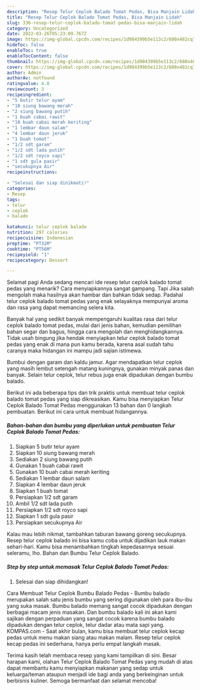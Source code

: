 ```yaml
---
description: "Resep Telur Ceplok Balado Tomat Pedas, Bisa Manjain Lidah"
title: "Resep Telur Ceplok Balado Tomat Pedas, Bisa Manjain Lidah"
slug: 336-resep-telur-ceplok-balado-tomat-pedas-bisa-manjain-lidah
category: Uncategorized
date: 2022-03-26T05:23:09.767Z
image: https://img-global.cpcdn.com/recipes/1d984399b5e113c2/680x482cq70/telur-ceplok-balado-tomat-pedas-foto-resep-utama.jpg
hideToc: false
enableToc: true
enableTocContent: false
thumbnail: https://img-global.cpcdn.com/recipes/1d984399b5e113c2/680x482cq70/telur-ceplok-balado-tomat-pedas-foto-resep-utama.jpg
cover: https://img-global.cpcdn.com/recipes/1d984399b5e113c2/680x482cq70/telur-ceplok-balado-tomat-pedas-foto-resep-utama.jpg
author: Admin
authorAv: notfound
ratingvalue: 4.8
reviewcount: 3
recipeingredient:
- "5 butir telur ayam"
- "10 siung bawang merah"
- "2 siung bawang putih"
- "1 buah cabai rawit"
- "10 buah cabai merah keriting"
- "1 lembar daun salam"
- "4 lembar daun jeruk"
- "1 buah tomat"
- "1/2 sdt garam"
- "1/2 sdt lada putih"
- "1/2 sdt royco sapi"
- "1 sdt gula pasir"
- "secukupnya Air"
recipeinstructions:

- "Selesai dan siap dinikmati!"
categories:
- Resep
tags:
- telur
- ceplok
- balado

katakunci: telur ceplok balado 
nutrition: 297 calories
recipecuisine: Indonesian
preptime: "PT32M"
cooktime: "PT56M"
recipeyield: "1"
recipecategory: Dessert

---
```



Selamat pagi Anda sedang mencari ide resep telur ceplok balado tomat pedas yang menarik? Cara menyiapkannya sangat gampang. Tapi Jika salah mengolah maka hasilnya akan hambar dan bahkan tidak sedap. Padahal telur ceplok balado tomat pedas yang enak selayaknya mempunyai aroma dan rasa yang dapat memancing selera kita.


Banyak hal yang sedikit banyak mempengaruhi kualitas rasa dari telur ceplok balado tomat pedas, mulai dari jenis bahan, kemudian pemilihan bahan segar dan bagus, hingga cara mengolah dan menghidangkannya. Tidak usah bingung jika hendak menyiapkan telur ceplok balado tomat pedas yang enak di mana pun kamu berada, karena asal sudah tahu caranya maka hidangan ini mampu jadi sajian istimewa.

Bumbui dengan garam dan kaldu jamur. Agar mendapatkan telur ceplok yang masih lembut setengah matang kuningnya, gunakan minyak panas dan banyak. Selain telur ceplok, telur rebus juga enak dipadukan dengan bumbu balado.


Berikut ini ada beberapa tips dan trik praktis untuk membuat telur ceplok balado tomat pedas yang siap dikreasikan. Kamu bisa menyiapkan Telur Ceplok Balado Tomat Pedas menggunakan 13 bahan dan 0 langkah pembuatan. Berikut ini cara untuk membuat hidangannya.

<!--inarticleads1-->

##### Bahan-bahan dan bumbu yang diperlukan untuk pembuatan Telur Ceplok Balado Tomat Pedas:

1. Siapkan 5 butir telur ayam
1. Siapkan 10 siung bawang merah
1. Sediakan 2 siung bawang putih
1. Gunakan 1 buah cabai rawit
1. Gunakan 10 buah cabai merah keriting
1. Sediakan 1 lembar daun salam
1. Siapkan 4 lembar daun jeruk
1. Siapkan 1 buah tomat
1. Persiapkan 1/2 sdt garam
1. Ambil 1/2 sdt lada putih
1. Persiapkan 1/2 sdt royco sapi
1. Siapkan 1 sdt gula pasir
1. Persiapkan secukupnya Air


Kalau mau lebih nikmat, tambahkan taburan bawang goreng secukupnya. Resep telur ceplok balado ini bisa kamu coba untuk dijadikan lauk makan sehari-hari. Kamu bisa menambahkan tingkah kepedasannya sesuai seleramu, lho. Bahan dan Bumbu Telur Ceplok Balado. 

<!--inarticleads2-->

##### Step by step untuk memasak Telur Ceplok Balado Tomat Pedas:


1. Selesai dan siap dihidangkan!

Cara Membuat Telur Ceplok Bumbu Balado Pedas - Bumbu balado merupakan salah satu jenis bumbu yang sering digunakan oleh para ibu-ibu yang suka masak. Bumbu balado memang sangat cocok dipadukan dengan berbagai macam jenis masakan. Dan bumbu balado kali ini akan kami sajikan dengan perpaduan yang sangat cocok karena bumbu balado dipadukan dengan telur ceplok, telur dadar atau mata sapi yang. KOMPAS.com - Saat akhir bulan, kamu bisa membuat telur ceplok kecap pedas untuk menu makan siang atau makan malam. Resep telur ceplok kecap pedas ini sederhana, hanya perlu empat langkah masak. 

Terima kasih telah membaca resep yang kami tampilkan di sini. Besar harapan kami, olahan Telur Ceplok Balado Tomat Pedas yang mudah di atas dapat membantu kamu menyiapkan makanan yang sedap untuk keluarga/teman ataupun menjadi ide bagi anda yang berkeinginan untuk berbisnis kuliner. Semoga bermanfaat dan selamat mencoba!

